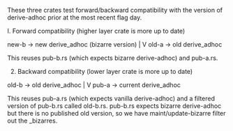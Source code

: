These three crates test forward/backward compatibility with the
version of derive-adhoc prior at the  most recent flag day.

I. Forward compatibility (higher layer crate is more up to date)

  new-b -> new derive_adhoc (bizarre version)
    |
    V
  old-a -> old derive_adhoc

This reuses pub-b.rs (which expects bizarre derive-adhoc)
and pub-a.rs.

2. Backward compatibility (lower layer crate is more up to date)

  old-b -> old derive_adhoc
    |
    V
  pub-a -> current derive_adhoc

This reuses pub-a.rs (which expects vanilla derive-adhoc)
and a filtered version of pub-b.rs called old-b.rs.
pub-b.rs expects bizarre derive-adhoc but there is no published
old version, so we have maint/update-bizarre filter out the _bizarres.
